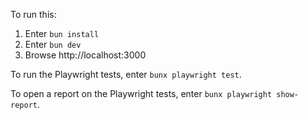 To run this:

1. Enter `bun install`
1. Enter `bun dev`
1. Browse http://localhost:3000

To run the Playwright tests, enter `bunx playwright test`.

To open a report on the Playwright tests, enter `bunx playwright show-report`.

